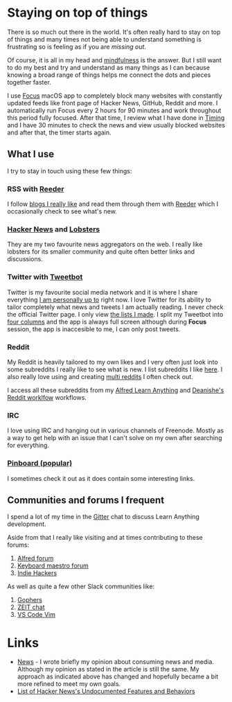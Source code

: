 # Staying on top of things
There is so much out there in the world. It's often really hard to stay on top of things and many times not being able to understand something is frustrating so is feeling as if you are _missing out_.

Of course, it is all in my head and [mindfulness](../mindfulness/mindfulness.md) is the answer. But I still want to do my best and try and understand as many things as I can because knowing a broad range of things helps me connect the dots and pieces together faster.

I use [Focus](https://heyfocus.com) macOS app to completely block many websites with constantly updated feeds like front page of Hacker News, GitHub, Reddit and more. I automatically run Focus every 2 hours for 90 minutes and work throughout this period fully focused. After that time, I review what I have done in [Timing](../macOS/apps/timing.md) and I have 30 minutes to check the news and view usually blocked websites and after that, the timer starts again.

## What I use
I try to stay in touch using these few things:

### RSS with [Reeder](../macOS/apps/reeder.md)
I follow [blogs I really like](https://github.com/learn-anything/blogs#readme) and read them through them with [Reeder](../macOS/apps/reeder.md) which I occasionally check to see what's new.

### [Hacker News](https://hckrnews.com/) and [Lobsters](https://lobste.rs/)
They are my two favourite news aggregators on the web. I really like lobsters for its smaller community and quite often better links and discussions.

### Twitter with [Tweetbot](../macOS/apps/tweetbot.md)
Twitter is my favourite social media network and it is where I share everything [I am personally up to](https://twitter.com/nikitavoloboev) right now. I love Twitter for its ability to tailor completely what news and tweets I am actually reading. I never check the official Twitter page. I only view [the lists I made](https://twitter.com/nikitavoloboev/lists). I split my Tweetbot into [four columns](../macOS/apps/tweetbot.md) and the app is always full screen although during __Focus__ session, the app is inaccesible to me, I can only post tweets.

### Reddit
My Reddit is heavily tailored to my own likes and I very often just look into some subreddits I really like to see what is new. I list subreddits I like [here](https://github.com/learn-anything/reddit#readme). I also really love using and creating [multi reddits](https://github.com/learn-anything/reddit-multi) I often check out.

I access all these subreddits from my [Alfred Learn Anything](https://github.com/nikitavoloboev/alfred-my-mind) and [Deanishe's Reddit worklfow](https://github.com/deanishe/alfred-reddit) workflows.

### IRC
I love using IRC and hanging out in various channels of Freenode. Mostly as a way to get help with an issue that I can't solve on my own after searching for everything.

### [Pinboard (popular)](https://pinboard.in/popular/)
I sometimes check it out as it does contain some interesting links.

## Communities and forums I frequent
I spend a lot of my time in the [Gitter](https://gitter.im/learn-anything/Lobby) chat to discuss Learn Anything development.

Aside from that I really like visiting and at times contributing to these forums:
1. [Alfred forum](https://www.alfredforum.com)
2. [Keyboard maestro forum](https://forum.keyboardmaestro.com/latest)
3. [Indie Hackers](https://www.indiehackers.com/)

As well as quite a few other Slack communities like:
1. [Gophers](https://invite.slack.golangbridge.org/)
2. [ZEIT chat](https://zeit.chat)
3. [VS Code Vim](https://vscodevim-slackin.azurewebsites.net/)

# Links
- [News](https://medium.com/@NikitaVoloboev) - I wrote briefly my opinion about consuming news and media. Although my opinion as stated in the article is still the same. My approach as indicated above has changed and hopefully became a bit more refined to meet my own goals.
- [List of Hacker News's Undocumented Features and Behaviors](https://github.com/minimaxir/hacker-news-undocumented)
